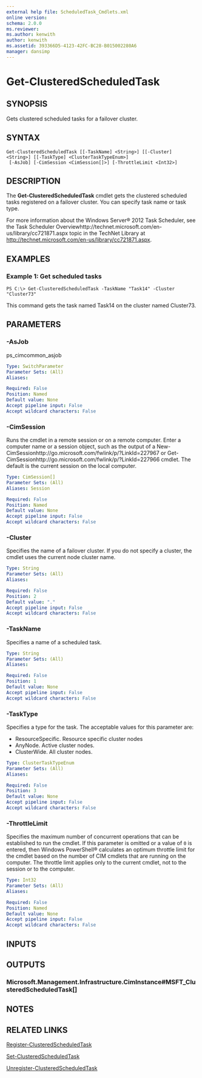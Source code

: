 ```yaml
---
external help file: ScheduledTask_Cmdlets.xml
online version: 
schema: 2.0.0
ms.reviewer:
ms.author: kenwith
author: kenwith
ms.assetid: 393366D5-4123-42FC-BC28-B015002280A6
manager: dansimp
---
```


# Get-ClusteredScheduledTask

## SYNOPSIS
Gets clustered scheduled tasks for a failover cluster.

## SYNTAX

```
Get-ClusteredScheduledTask [[-TaskName] <String>] [[-Cluster] <String>] [[-TaskType] <ClusterTaskTypeEnum>]
 [-AsJob] [-CimSession <CimSession[]>] [-ThrottleLimit <Int32>]
```

## DESCRIPTION
The **Get-ClusteredScheduledTask** cmdlet gets the clustered scheduled tasks registered on a failover cluster.
You can specify task name or task type.

For more information about the Windows Server® 2012 Task Scheduler, see the Task Scheduler Overviewhttp://technet.microsoft.com/en-us/library/cc721871.aspx topic in the TechNet Library at http://technet.microsoft.com/en-us/library/cc721871.aspx.

## EXAMPLES

### Example 1: Get scheduled tasks
```
PS C:\> Get-ClusteredScheduledTask -TaskName "Task14" -Cluster "Cluster73"
```

This command gets the task named Task14 on the cluster named Cluster73.

## PARAMETERS

### -AsJob
ps_cimcommon_asjob

```yaml
Type: SwitchParameter
Parameter Sets: (All)
Aliases: 

Required: False
Position: Named
Default value: None
Accept pipeline input: False
Accept wildcard characters: False
```

### -CimSession
Runs the cmdlet in a remote session or on a remote computer.
Enter a computer name or a session object, such as the output of a New-CimSessionhttp://go.microsoft.com/fwlink/p/?LinkId=227967 or Get-CimSessionhttp://go.microsoft.com/fwlink/p/?LinkId=227966 cmdlet.
The default is the current session on the local computer.

```yaml
Type: CimSession[]
Parameter Sets: (All)
Aliases: Session

Required: False
Position: Named
Default value: None
Accept pipeline input: False
Accept wildcard characters: False
```

### -Cluster
Specifies the name of a failover cluster.
If you do not specify a cluster, the cmdlet uses the current node cluster name.

```yaml
Type: String
Parameter Sets: (All)
Aliases: 

Required: False
Position: 2
Default value: "."
Accept pipeline input: False
Accept wildcard characters: False
```

### -TaskName
Specifies a name of a scheduled task.

```yaml
Type: String
Parameter Sets: (All)
Aliases: 

Required: False
Position: 1
Default value: None
Accept pipeline input: False
Accept wildcard characters: False
```

### -TaskType
Specifies a type for the task.
The acceptable values for this parameter are:

- ResourceSpecific.
Resource specific cluster nodes
- AnyNode.
Active cluster nodes. 
- ClusterWide.
All cluster nodes.

```yaml
Type: ClusterTaskTypeEnum
Parameter Sets: (All)
Aliases: 

Required: False
Position: 3
Default value: None
Accept pipeline input: False
Accept wildcard characters: False
```

### -ThrottleLimit
Specifies the maximum number of concurrent operations that can be established to run the cmdlet.
If this parameter is omitted or a value of `0` is entered, then Windows PowerShell® calculates an optimum throttle limit for the cmdlet based on the number of CIM cmdlets that are running on the computer.
The throttle limit applies only to the current cmdlet, not to the session or to the computer.

```yaml
Type: Int32
Parameter Sets: (All)
Aliases: 

Required: False
Position: Named
Default value: None
Accept pipeline input: False
Accept wildcard characters: False
```

## INPUTS

## OUTPUTS

### Microsoft.Management.Infrastructure.CimInstance#MSFT_ClusteredScheduledTask[]

## NOTES

## RELATED LINKS

[Register-ClusteredScheduledTask](./Register-ClusteredScheduledTask.md)

[Set-ClusteredScheduledTask](./Set-ClusteredScheduledTask.md)

[Unregister-ClusteredScheduledTask](./Unregister-ClusteredScheduledTask.md)

